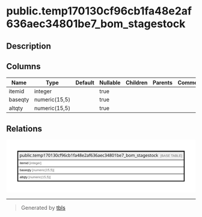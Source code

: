 # public.temp170130cf96cb1fa48e2af636aec34801be7_bom_stagestock

## Description

## Columns

| Name | Type | Default | Nullable | Children | Parents | Comment |
| ---- | ---- | ------- | -------- | -------- | ------- | ------- |
| itemid | integer |  | true |  |  |  |
| baseqty | numeric(15,5) |  | true |  |  |  |
| altqty | numeric(15,5) |  | true |  |  |  |

## Relations

![er](public.temp170130cf96cb1fa48e2af636aec34801be7_bom_stagestock.svg)

---

> Generated by [tbls](https://github.com/k1LoW/tbls)
